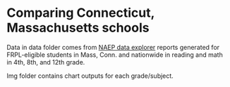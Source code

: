 # Comparing Connecticut, Massachusetts schools

Data in data folder comes from [NAEP data explorer](https://nces.ed.gov/nationsreportcard/naepdata/dataset.aspx) reports generated for FRPL-eligible students in Mass, Conn. and nationwide in reading and math in 4th, 8th, and 12th grade.

Img folder contains chart outputs for each grade/subject.